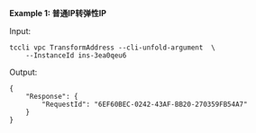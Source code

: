 **Example 1: 普通IP转弹性IP**



Input: 

```
tccli vpc TransformAddress --cli-unfold-argument  \
    --InstanceId ins-3ea0qeu6
```

Output: 
```
{
    "Response": {
        "RequestId": "6EF60BEC-0242-43AF-BB20-270359FB54A7"
    }
}
```

